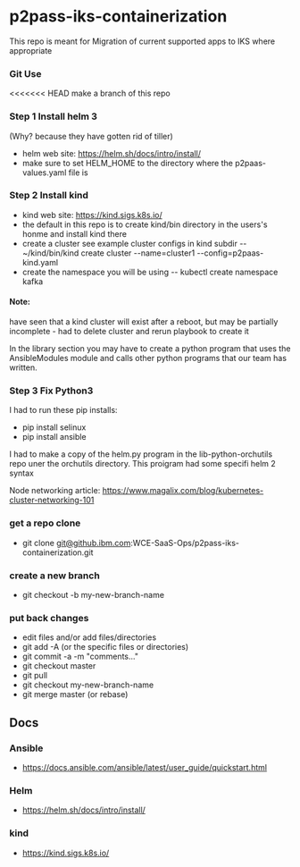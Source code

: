 # p2pass-iks-containerization
This repo is meant for Migration of current supported apps to IKS where appropriate

### Git Use
<<<<<<< HEAD
make a branch of this repo

### Step 1 Install helm 3 
(Why? because they have gotten rid of tiller)
  - helm web site: https://helm.sh/docs/intro/install/
  - make sure to set HELM_HOME to the directory where the p2paas-values.yaml file is

### Step 2 Install kind
 - kind web site: https://kind.sigs.k8s.io/
 - the default in this repo is to create kind/bin directory in the users's honme and install kind there
 - create a cluster see example cluster configs in kind subdir
   -- ~/kind/bin/kind create cluster --name=cluster1 --config=p2paas-kind.yaml
 - create the namespace you will be using
   -- kubectl create namespace kafka

#### Note: 
have seen that a kind cluster will exist after a reboot, but may be partially incomplete - had to delete cluster and rerun playbook to create it

In the library section you may have to create a python program that uses the AnsibleModules module and calls other python programs that our team has written.

### Step 3 Fix Python3
I had to run these pip installs:
 - pip install selinux
 - pip install ansible

I had to make a copy of the helm.py program in the lib-python-orchutils repo uner the orchutils directory.  This proigram had some specifi helm 2 syntax


Node networking article:
https://www.magalix.com/blog/kubernetes-cluster-networking-101
### get a repo clone
 - git clone git@github.ibm.com:WCE-SaaS-Ops/p2pass-iks-containerization.git
 
### create a new branch
 - git checkout -b my-new-branch-name

### put back changes
 - edit files and/or add files/directories
 - git add -A (or the specific files or directories)
 - git commit -a -m "comments..."
 - git checkout master
 - git pull
 - git checkout my-new-branch-name
 - git merge master (or rebase)

## Docs
### Ansible
 - https://docs.ansible.com/ansible/latest/user_guide/quickstart.html

### Helm
 - https://helm.sh/docs/intro/install/

### kind
 - https://kind.sigs.k8s.io/
